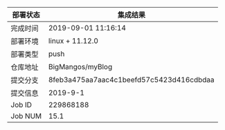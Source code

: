 部署状态 | 集成结果
---|---
完成时间 | 2019-09-01 11:16:14
部署环境 | linux + 11.12.0
部署类型 | push
仓库地址 | BigMangos/myBlog
提交分支 | 8feb3a475aa7aac4c1beefd57c5423d416cdbdaa
提交信息 | 2019-9-1
Job ID   | 229868188
Job NUM  | 15.1
